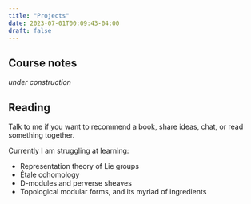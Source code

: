 ```yaml
---
title: "Projects"
date: 2023-07-01T00:09:43-04:00
draft: false
---
```


## Course notes

*under construction*

<!-- - [Number theory](/website/785_786.pdf), 18.785 and 18.786, offered 2022 -- 2023.
- [Algebraic geometry](/website/725_726.pdf), 18.725 and 18.726, offered 2022 -- 2023.
- [Étale cohomology](/website/etale.pdf), part of [DRP](https://math.mit.edu/research/undergraduate/drp/), winter 2023. -->


## Reading

Talk to me if you want to recommend a book, share ideas, chat, or read something together.

Currently I am struggling at learning:

- Representation theory of Lie groups
- Étale cohomology
- D-modules and perverse sheaves
- Topological modular forms, and its myriad of ingredients